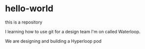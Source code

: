 # hello-world
this is a repository

I learning how to use git for a design team I'm on called Waterloop.

We are designing and building a Hyperloop pod
